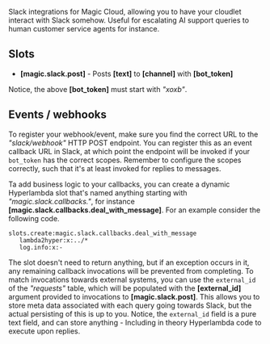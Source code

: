 Slack integrations for Magic Cloud, allowing you to have your cloudlet interact with Slack somehow. Useful for escalating AI support queries to human customer service agents for instance.

## Slots

* __[magic.slack.post]__ - Posts **[text]** to **[channel]** with **[bot_token]**

Notice, the above __[bot_token]__ must start with _"xoxb"_.

## Events / webhooks

To register your webhook/event, make sure you find the correct URL to the _"slack/webhook"_ HTTP POST endpoint. You can register this as an event callback URL in Slack, at which point the endpoint will be invoked if your `bot_token` has the correct scopes. Remember to configure the scopes correctly, such that it's at least invoked for replies to messages.

Ta add business logic to your callbacks, you can create a dynamic Hyperlambda slot that's named anything starting with _"magic.slack.callbacks."_, for instance **[magic.slack.callbacks.deal_with_message]**. For an example consider the following code.

```plaintext
slots.create:magic.slack.callbacks.deal_with_message
   lambda2hyper:x:../*
   log.info:x:-
```

The slot doesn't need to return anything, but if an exception occurs in it, any remaining callback invocations will be prevented from completing. To match invocations towards external systems, you can use the `external_id` of the _"requests"_ table, which will be populated with the **[external_id]** argument provided to invocations to **[magic.slack.post]**. This allows you to store meta data associated with each query going towards Slack, but the actual persisting of this is up to you. Notice, the `external_id` field is a pure text field, and can store anything - Including in theory Hyperlambda code to execute upon replies.
